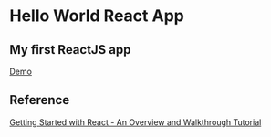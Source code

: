 # Hello World React App


## My first ReactJS app

[Demo](https://nogueira-lucas.github.io/Hello_World_React_App/)

## Reference
[Getting Started with React - An Overview and Walkthrough Tutorial](https://www.taniarascia.com/getting-started-with-react/)
